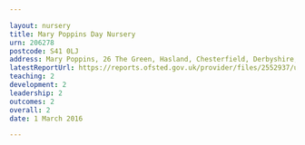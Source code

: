 ```yaml
---

layout: nursery
title: Mary Poppins Day Nursery
urn: 206278
postcode: S41 0LJ
address: Mary Poppins, 26 The Green, Hasland, Chesterfield, Derbyshire, S41 0LJ
latestReportUrl: https://reports.ofsted.gov.uk/provider/files/2552937/urn/206278.pdf
teaching: 2
development: 2
leadership: 2
outcomes: 2
overall: 2
date: 1 March 2016

---
```


